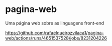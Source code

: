 # pagina-web

Uma página web sobre as linguagens front-end

https://github.com/rafaelqueirozvilaca1/pagina-web/actions/runs/4651537528/jobs/8231204226
